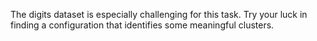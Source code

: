 <p class="text-font">
The digits dataset is especially challenging for this task. Try your luck in finding a configuration that identifies some meaningful clusters.
<br>